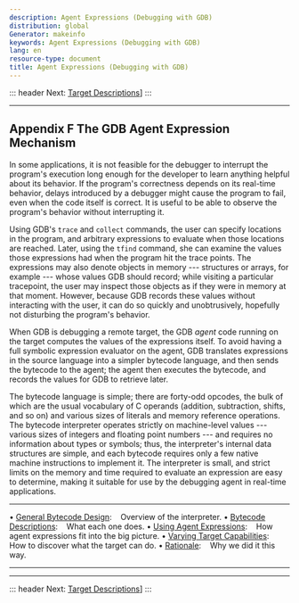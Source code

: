 ```yaml
---
description: Agent Expressions (Debugging with GDB)
distribution: global
Generator: makeinfo
keywords: Agent Expressions (Debugging with GDB)
lang: en
resource-type: document
title: Agent Expressions (Debugging with GDB)
---
```

::: header
Next: [Target Descriptions](Target-Descriptions.html#Target-Descriptions)]
:::

---

## Appendix F The GDB Agent Expression Mechanism

In some applications, it is not feasible for the debugger to interrupt the program's execution long enough for the developer to learn anything helpful about its behavior. If the program's correctness depends on its real-time behavior, delays introduced by a debugger might cause the program to fail, even when the code itself is correct. It is useful to be able to observe the program's behavior without interrupting it.

Using GDB's `trace` and `collect` commands, the user can specify locations in the program, and arbitrary expressions to evaluate when those locations are reached. Later, using the `tfind` command, she can examine the values those expressions had when the program hit the trace points. The expressions may also denote objects in memory --- structures or arrays, for example --- whose values GDB should record; while visiting a particular tracepoint, the user may inspect those objects as if they were in memory at that moment. However, because GDB records these values without interacting with the user, it can do so quickly and unobtrusively, hopefully not disturbing the program's behavior.

When GDB is debugging a remote target, the GDB *agent* code running on the target computes the values of the expressions itself. To avoid having a full symbolic expression evaluator on the agent, GDB translates expressions in the source language into a simpler bytecode language, and then sends the bytecode to the agent; the agent then executes the bytecode, and records the values for GDB to retrieve later.

The bytecode language is simple; there are forty-odd opcodes, the bulk of which are the usual vocabulary of C operands (addition, subtraction, shifts, and so on) and various sizes of literals and memory reference operations. The bytecode interpreter operates strictly on machine-level values --- various sizes of integers and floating point numbers --- and requires no information about types or symbols; thus, the interpreter's internal data structures are simple, and each bytecode requires only a few native machine instructions to implement it. The interpreter is small, and strict limits on the memory and time required to evaluate an expression are easy to determine, making it suitable for use by the debugging agent in real-time applications.

---

• [General Bytecode Design](General-Bytecode-Design.html#General-Bytecode-Design):                    Overview of the interpreter.
• [Bytecode Descriptions](Bytecode-Descriptions.html#Bytecode-Descriptions):                          What each one does.
• [Using Agent Expressions](Using-Agent-Expressions.html#Using-Agent-Expressions):                    How agent expressions fit into the big picture.
• [Varying Target Capabilities](Varying-Target-Capabilities.html#Varying-Target-Capabilities):        How to discover what the target can do.
• [Rationale](Rationale.html#Rationale):                                                              Why we did it this way.

---

---

::: header
Next: [Target Descriptions](Target-Descriptions.html#Target-Descriptions)]
:::
